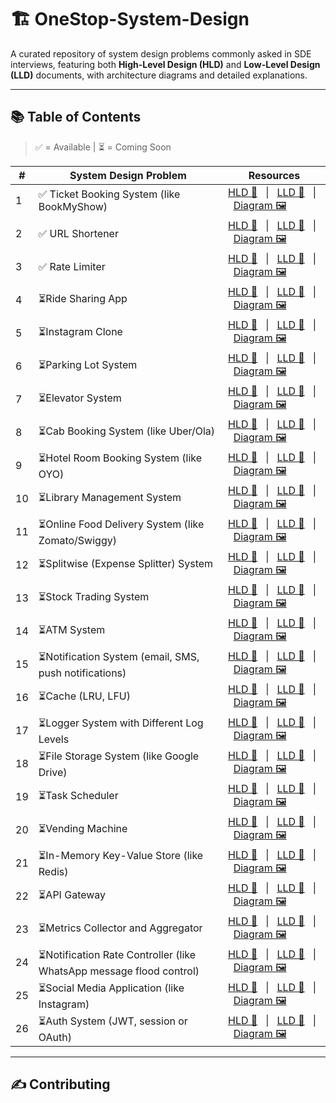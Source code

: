 # 🏗️ OneStop-System-Design

A curated repository of system design problems commonly asked in SDE interviews, featuring both **High-Level Design (HLD)** and **Low-Level Design (LLD)** documents, with architecture diagrams and detailed explanations.

---

## 📚 Table of Contents
> ✅ = Available | ⏳ = Coming Soon

| #  | System Design Problem           | Resources |
|----|----------------------------------|-----------|
| 1  | ✅ Ticket Booking System (like BookMyShow)            | [HLD 📘](./01_Ticket_Booking_System/HLD.md) &nbsp; &#124; &nbsp; [LLD 📙](./01_Ticket_Booking_System/LLD.md) &nbsp; &#124; &nbsp; [Diagram 🖼️](./01_Ticket_Booking_System/diagram.png) |
| 2  | ✅ URL Shortener                    | [HLD 📘](./02_URL_Shortener/HLD.md) &nbsp; &#124; &nbsp; [LLD 📙](./02_URL_Shortener/LLD.md) &nbsp; &#124; &nbsp; [Diagram 🖼️](./02_URL_Shortener/diagram.png) |
| 3  | ✅ Rate Limiter                     | [HLD 📘](./03_Rate_Limiter/HLD.md) &nbsp; &#124; &nbsp; [LLD 📙](./03_Rate_Limiter/LLD.md) &nbsp; &#124; &nbsp; [Diagram 🖼️](./03_Rate_Limiter/diagram.png) |
| 4  | ⏳Ride Sharing App                 | [HLD 📘](./04_Ride_Sharing_App/HLD.md) &nbsp; &#124; &nbsp; [LLD 📙](./04_Ride_Sharing_App/LLD.md) &nbsp; &#124; &nbsp; [Diagram 🖼️](./04_Ride_Sharing_App/diagram.png) |
| 5  | ⏳Instagram Clone                  | [HLD 📘](./05_Instagram_Clone/HLD.md) &nbsp; &#124; &nbsp; [LLD 📙](./05_Instagram_Clone/LLD.md) &nbsp; &#124; &nbsp; [Diagram 🖼️](./05_Instagram_Clone/diagram.png) |
| 6  | ⏳Parking Lot System               | [HLD 📘](./06_Parking_Lot_System/HLD.md) &nbsp; &#124; &nbsp; [LLD 📙](./06_Parking_Lot_System/LLD.md) &nbsp; &#124; &nbsp; [Diagram 🖼️](./06_Parking_Lot_System/diagram.png) |
| 7  | ⏳Elevator System                  | [HLD 📘](./07_Elevator_System/HLD.md) &nbsp; &#124; &nbsp; [LLD 📙](./07_Elevator_System/LLD.md) &nbsp; &#124; &nbsp; [Diagram 🖼️](./07_Elevator_System/diagram.png) |
| 8  | ⏳Cab Booking System (like Uber/Ola) | [HLD 📘](./08_Cab_Booking_System/HLD.md) &nbsp; &#124; &nbsp; [LLD 📙](./08_Cab_Booking_System/LLD.md) &nbsp; &#124; &nbsp; [Diagram 🖼️](./08_Cab_Booking_System/diagram.png) |
| 9  | ⏳Hotel Room Booking System (like OYO) | [HLD 📘](./09_Hotel_Room_Booking_System/HLD.md) &nbsp; &#124; &nbsp; [LLD 📙](./09_Hotel_Room_Booking_System/LLD.md) &nbsp; &#124; &nbsp; [Diagram 🖼️](./09_Hotel_Room_Booking_System/diagram.png) |
| 10 | ⏳Library Management System        | [HLD 📘](./10_Library_Management_System/HLD.md) &nbsp; &#124; &nbsp; [LLD 📙](./10_Library_Management_System/LLD.md) &nbsp; &#124; &nbsp; [Diagram 🖼️](./10_Library_Management_System/diagram.png) |
| 11 | ⏳Online Food Delivery System (like Zomato/Swiggy) | [HLD 📘](./11_Online_Food_Delivery_System/HLD.md) &nbsp; &#124; &nbsp; [LLD 📙](./11_Online_Food_Delivery_System/LLD.md) &nbsp; &#124; &nbsp; [Diagram 🖼️](./11_Online_Food_Delivery_System/diagram.png) |
| 12 | ⏳Splitwise (Expense Splitter) System | [HLD 📘](./12_Splitwise_System/HLD.md) &nbsp; &#124; &nbsp; [LLD 📙](./12_Splitwise_System/LLD.md) &nbsp; &#124; &nbsp; [Diagram 🖼️](./12_Splitwise_System/diagram.png) |
| 13 | ⏳Stock Trading System             | [HLD 📘](./13_Stock_Trading_System/HLD.md) &nbsp; &#124; &nbsp; [LLD 📙](./13_Stock_Trading_System/LLD.md) &nbsp; &#124; &nbsp; [Diagram 🖼️](./13_Stock_Trading_System/diagram.png) |
| 14 | ⏳ATM System                       | [HLD 📘](./14_ATM_System/HLD.md) &nbsp; &#124; &nbsp; [LLD 📙](./14_ATM_System/LLD.md) &nbsp; &#124; &nbsp; [Diagram 🖼️](./14_ATM_System/diagram.png) |
| 15 | ⏳Notification System (email, SMS, push notifications) | [HLD 📘](./15_Notification_System/HLD.md) &nbsp; &#124; &nbsp; [LLD 📙](./15_Notification_System/LLD.md) &nbsp; &#124; &nbsp; [Diagram 🖼️](./15_Notification_System/diagram.png) |
| 16 | ⏳Cache (LRU, LFU)                 | [HLD 📘](./16_Cache/HLD.md) &nbsp; &#124; &nbsp; [LLD 📙](./16_Cache/LLD.md) &nbsp; &#124; &nbsp; [Diagram 🖼️](./16_Cache/diagram.png) |
| 17 | ⏳Logger System with Different Log Levels | [HLD 📘](./17_Logger_System/HLD.md) &nbsp; &#124; &nbsp; [LLD 📙](./17_Logger_System/LLD.md) &nbsp; &#124; &nbsp; [Diagram 🖼️](./17_Logger_System/diagram.png) |
| 18 | ⏳File Storage System (like Google Drive) | [HLD 📘](./18_File_Storage_System/HLD.md) &nbsp; &#124; &nbsp; [LLD 📙](./18_File_Storage_System/LLD.md) &nbsp; &#124; &nbsp; [Diagram 🖼️](./18_File_Storage_System/diagram.png) |
| 19 | ⏳Task Scheduler                   | [HLD 📘](./19_Task_Scheduler/HLD.md) &nbsp; &#124; &nbsp; [LLD 📙](./19_Task_Scheduler/LLD.md) &nbsp; &#124; &nbsp; [Diagram 🖼️](./19_Task_Scheduler/diagram.png) |
| 20 | ⏳Vending Machine                  | [HLD 📘](./20_Vending_Machine/HLD.md) &nbsp; &#124; &nbsp; [LLD 📙](./20_Vending_Machine/LLD.md) &nbsp; &#124; &nbsp; [Diagram 🖼️](./20_Vending_Machine/diagram.png) |
| 21 | ⏳In-Memory Key-Value Store (like Redis) | [HLD 📘](./21_In_Memory_Key_Value_Store/HLD.md) &nbsp; &#124; &nbsp; [LLD 📙](./21_In_Memory_Key_Value_Store/LLD.md) &nbsp; &#124; &nbsp; [Diagram 🖼️](./21_In_Memory_Key_Value_Store/diagram.png) |
| 22 | ⏳API Gateway                      | [HLD 📘](./22_API_Gateway/HLD.md) &nbsp; &#124; &nbsp; [LLD 📙](./22_API_Gateway/LLD.md) &nbsp; &#124; &nbsp; [Diagram 🖼️](./22_API_Gateway/diagram.png) |
| 23 | ⏳Metrics Collector and Aggregator | [HLD 📘](./23_Metrics_Collector/HLD.md) &nbsp; &#124; &nbsp; [LLD 📙](./23_Metrics_Collector/LLD.md) &nbsp; &#124; &nbsp; [Diagram 🖼️](./23_Metrics_Collector/diagram.png) |
| 24 | ⏳Notification Rate Controller (like WhatsApp message flood control) | [HLD 📘](./24_Notification_Rate_Controller/HLD.md) &nbsp; &#124; &nbsp; [LLD 📙](./24_Notification_Rate_Controller/LLD.md) &nbsp; &#124; &nbsp; [Diagram 🖼️](./24_Notification_Rate_Controller/diagram.png) |
| 25 | ⏳Social Media Application (like Instagram) | [HLD 📘](./25_Social_Media_Application/HLD.md) &nbsp; &#124; &nbsp; [LLD 📙](./25_Social_Media_Application/LLD.md) &nbsp; &#124; &nbsp; [Diagram 🖼️](./25_Social_Media_Application/diagram.png) |
| 26 | ⏳Auth System (JWT, session or OAuth) | [HLD 📘](./26_Auth_System/HLD.md) &nbsp; &#124; &nbsp; [LLD 📙](./26_Auth_System/LLD.md) &nbsp; &#124; &nbsp; [Diagram 🖼️](./26_Auth_System/diagram.png) |

---
## ✍️ Contributing